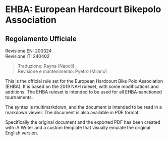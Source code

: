 # EHBA: European Hardcourt Bikepolo Association

## Regolamento Ufficiale

Revisione EN: 200324\
Revisione IT: 240402

> Traduzione: Rayna (Napoli)\
> Revisione e mantenimento: Pyetro (Milano)

This is the official rule set for the European Hardcourt Bike Polo Association (EHBA). It is based on the 2019 NAH ruleset, with some modifications and additions. The EHBA ruleset is intended to be used for all EHBA-sanctioned tournaments.

The syntax is multimarkdown, and the document is intended to be read in a markdown viewer. The document is also available in PDF format.

Specifically the original document and the exported PDF has been created with iA Writer and a custom template that visually emulate the original English version.
